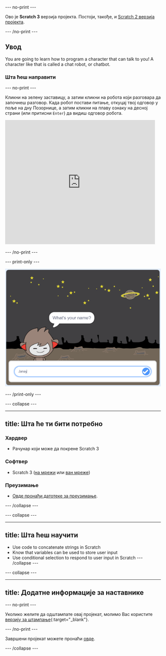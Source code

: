 \--- no-print \---

Ово је **Scratch 3** верзија пројекта. Постоји, такође, и [Scratch 2 верзија пројекта](https://projects.raspberrypi.org/en/projects/chatbot-scratch2).

\--- /no-print \---

## Увод

You are going to learn how to program a character that can talk to you! A character like that is called a chat robot, or chatbot.

### Шта ћеш направити

\--- no-print \---

Кликни на зелену заставицу, а затим кликни на робота који разговара да започнеш разговор. Када робот постави питање, откуцај твој одговор у поље на дну Позорнице, а затим кликни на плаву ознаку на десној страни (или притисни `Enter`) да видиш одговор робота.

<div class="scratch-preview">
  <iframe allowtransparency="true" width="485" height="402" src="https://scratch.mit.edu/projects/embed/248864190/?autostart=false" 
  frameborder="0" scrolling="no"></iframe>
</div>

\--- /no-print \---

\--- print-only \---

![завршен пројекат](images/chatbot-preview.png)

\--- /print-only \---

\--- collapse \---

* * *

## title: Шта ће ти бити потребно

### Хардвер

- Рачунар који може да покрене Scratch 3

### Софтвер

- Scratch 3 ([на мрежи](https://rpf.io/scratchon) или [ван мреже](https://rpf.io/scratchoff))

### Преузимање

- [Овде пронађи датотеке за преузимање](http://rpf.io/p/en/chatbot-go).

\--- /collapse \---

\--- collapse \---

* * *

## title: Шта ћеш научити

- Use code to concatenate strings in Scratch
- Know that variables can be used to store user input
- Use conditional selection to respond to user input in Scratch \--- /collapse \---

\--- collapse \---

* * *

## title: Додатне информације за наставнике

\--- no-print \---

Уколико желите да одштампате овај пројекат, молимо Вас користите [верзију за штампање](https://projects.raspberrypi.org/en/projects/chatbot/print){:target="_blank"}.

\--- /no-print \---

Завршени пројекат можете пронаћи [овде](http://rpf.io/p/en/chatbot-get).

\--- /collapse \---